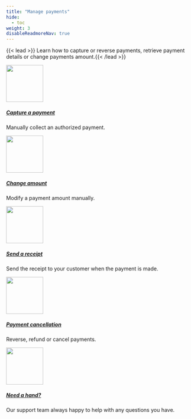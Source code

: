 ```yaml
---
title: "Manage payments"
hide: 
  - toc
weight: 3
disableReadmoreNav: true
---
```


{{< lead >}} Learn how to capture or reverse payments, retrieve payment details or change payments amount.{{< /lead >}}
<div class="container"> 
<div class="row py-3 mb-5">
	<div class="col-md-4">
		<div class="card flex-row border-0">
      <div class="mt-3">
			  	<span class="fas fa-2x text-primary"><img src="/images/dojo-icons/icons-50-px-sim.svg" width="100"></span>
			  </div>
			<div class="card-body pl-2">
				<h5 class="card-title">
					<a href="capture/" class="stretched-link">Capture a payment</a>
				</h5>
				<p class="card-text text-muted">Manually collect an authorized payment.
				</p>
			</div>
		</div>
	</div>
	<div class="col-md-4">
		<div class="card flex-row border-0">
			<div class="mt-3">
				<span class="fas fa-2x text-primary"><img src="/images/dojo-icons/push-notifications.svg" width="100"></span>
			</div>
			<div class="card-body pl-2">
				<h5 class="card-title">
					<a href="change-amount/" class="stretched-link">Change amount</a>
				</h5>
				<p class="card-text text-muted">Modify a payment amount manually.
				</p>
			</div>
		</div>
	</div>
	<div class="col-md-4">
		<div class="card flex-row border-0">
			<div class="mt-3">
				<span class="fas fa-2x text-primary"><img src="/images/dojo-icons/icons-50-px-business-development.svg" width="100"></span>
			</div>
			<div class="card-body pl-2">
				<h5 class="card-title">
					<a href="send-receipt/" class="stretched-link">Send a receipt</a>
				</h5>
				<p class="card-text text-muted">Send the receipt to your customer when the payment is made.
				</p>
			</div>
		</div>
	</div>
	  <div class="col-md-4">
		  <div class="card flex-row border-0">
			  <div class="mt-3">
				  <span class="fas fa-2x text-primary"><img src="/images/dojo-icons/icons-50-px-sim.svg" width="100"></span>
			  </div>
			  <div class="card-body pl-2">
			  	<h5 class="card-title">
			       <a href="cancellation/" class="stretched-link">Payment cancellation</a>
				  </h5>
				  <p class="card-text text-muted">Reverse, refund or cancel payments.
				  </p>
			  </div>
		  </div>
	  </div>
	  <div class="col-md-4">
		  <div class="card flex-row border-0">
			  <div class="mt-3">
				  <span class="fas fa-2x text-primary"><img src="/images/dojo-icons/customer-support_v4.svg" width="100"></span>
			  </div>
		  	<div class="card-body pl-2">
				  <h5 class="card-title">
					  <a href="https://support.dojo.tech/hc/en-gb" class="stretched-link">Need a hand?</a>
				  </h5>
			  	<p class="card-text text-muted">
				  	Our support team always happy to help with any questions you have.
				  </p>
			  </div>
		  </div>
	  </div>
  </div>
</div>
